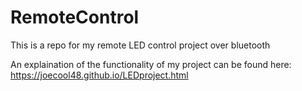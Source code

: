 # RemoteControl
This is a repo for my remote LED control project over bluetooth

An explaination of the functionality of my project can be found here:
https://joecool48.github.io/LEDproject.html
